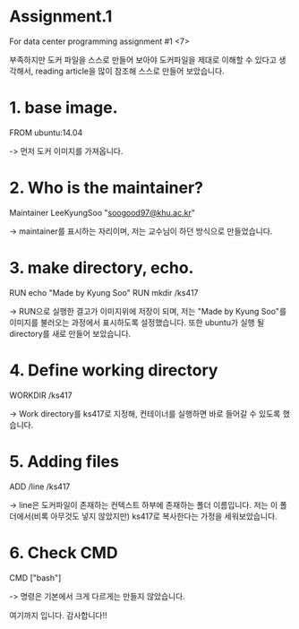 # Assignment.1
For data center programming assignment #1
<7>


부족하지만 도커 파일을 스스로 만들어 보아야 도커파일을 제대로 이해할 수 있다고 생각해서,
reading article을 많이 참조해 스스로 만들어 보았습니다.


# 1. base image.
FROM ubuntu:14.04

-> 먼저 도커 이미지를 가져옵니다. 


# 2. Who is the maintainer?
Maintainer LeeKyungSoo "soogood97@khu.ac.kr"

-> maintainer를 표시하는 자리이며, 저는 교수님이 하던 방식으로 만들었습니다.


# 3. make directory, echo.
RUN echo "Made by Kyung Soo"
RUN mkdir /ks417

-> RUN으로 실행한 결고가 이미지위에 저장이 되며, 저는 "Made by Kyung Soo"를 이미지를 불러오는 과정에서 표시하도록 설정했습니다.
   또한 ubuntu가 실행 될 directory를 새로 만들어 보았습니다. 


# 4. Define working directory
WORKDIR /ks417

-> Work directory를 ks417로 지정해, 컨테이너를 실행하면 바로 들어갈 수 있도록 했습니다.


# 5. Adding files
ADD /line /ks417 

-> line은 도커파일이 존재하는 컨텍스트 하부에 존재하는 폴더 이름입니다. 
   저는 이 폴더에서(비록 아무것도 넣지 않았지만) ks417로 복사한다는 가정을 세워보았습니다.


# 6. Check CMD
CMD ["bash"]

-> 명령은 기본에서 크게 다르게는 만들지 않았습니다.



여기까지 입니다. 감사합니다!!

